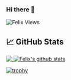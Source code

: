 ### Hi there 👋
<p align="left"> <img src="https://komarev.com/ghpvc/?username=fnyamweya&label=Profile Views&color=blue&style=flat" alt="Felix Views" /> </p>


## &#x1f4c8; GitHub Stats
<a href="https://github.com/fnyamweya">
  <img align="top" src="https://github-readme-stats.vercel.app/api/top-langs/?username=fnyamweya&layout=compact&theme=prussian&hide=html&langs_count=6" />
</a>
<a href="https://github.com/fnyamweya">
 <img align="top" src="https://github-readme-stats.vercel.app/api?username=fnyamweya&custom_title=Felix's%20Github%20Stats&count_private=true&show_icons=true&theme=prussian" alt="Felix's github stats"/>
</a>

<br>

[![trophy](https://github-profile-trophy.vercel.app/?username=fnyamweya)](https://github.com/fnyamweya/github-profile-trophy)
